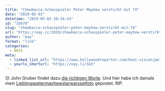 ```yaml
---
title: "Chewbacca-Schauspieler Peter Mayhew verstirbt mit 74"
date: "2019-05-03"
datetime: "2019-05-03 20:34:43"
id: "35670"
slug: "chewbacca-schauspieler-peter-mayhew-verstirbt-mit-74"
url: "https://eay.cc/2019/chewbacca-schauspieler-peter-mayhew-verstirbt-mit-74/"
author: "eay"
format: "link"
categories:
  - 0815
meta:
  - linked_list_url: "https://www.hollywoodreporter.com/heat-vision/peter-mayhew-chewbacca-star-wars-dies-at-74-1207099"
  - yourls_shorturl: "https://eay.li/3a5"
---
```


😔 John Gruber findet dazu [die richtigen Worte](https://daringfireball.net/linked/2019/05/02/mayhew-rip). Und hier habe ich damals mein [Lieblings­petermayhew­starwarssetfoto](https://eay.cc/2011/peter-mayhew/) gepostet. RIP.
